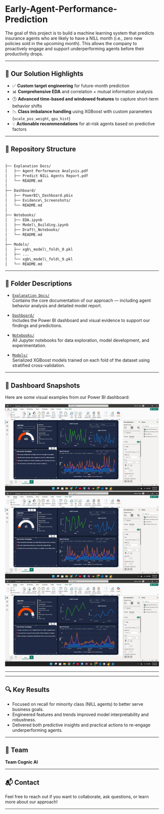 # Early-Agent-Performance-Prediction

The goal of this project is to build a machine learning system that predicts insurance agents who are likely to have a NILL month (i.e., zero new policies sold in the upcoming month). This allows the company to proactively engage and support underperforming agents before their productivity drops.

---

## 🧠 Our Solution Highlights

- ✅ **Custom target engineering** for future-month prediction
- 📊 **Comprehensive EDA** and correlation + mutual information analysis
- 🕒 **Advanced time-based and windowed features** to capture short-term behavior shifts
- 📉 **Class imbalance handling** using XGBoost with custom parameters (`scale_pos_weight`, `gpu_hist`)
- 💡 **Actionable recommendations** for at-risk agents based on predictive factors

---

## 📁 Repository Structure

```

├── Explanation Docs/
│   ├── Agent Performance Analysis.pdf
│   ├── Predict NILL Agents Report.pdf
│   └── README.md
│
├── Dashboard/
│   ├── PowerBI\_Dashboard.pbix
│   ├── Evidence\_Screenshots/
│   └── README.md
│
├── Notebooks/
│   ├── EDA.ipynb
│   ├── Model\_Building.ipynb
│   ├── Draft\_Notebooks/
│   └── README.md
│
├── Models/
│   ├── xgb\_model\_fold\_0.pkl
│   ├── ...
│   └── xgb\_model\_fold\_9.pkl
│   └── README.md

```

---

## 📝 Folder Descriptions

- [`Explanation Docs/`](./Explanation%20Docs)  
  Contains the core documentation of our approach — including agent behavior analysis and detailed model report.

- [`Dashboard/`](./Dashboard)  
  Includes the Power BI dashboard and visual evidence to support our findings and predictions.

- [`Notebooks/`](./Notebooks)  
  All Jupyter notebooks for data exploration, model development, and experimentation.

- [`Models/`](./Models)  
  Serialized XGBoost models trained on each fold of the dataset using stratified cross-validation.

---

## 📸 Dashboard Snapshots

Here are some visual examples from our Power BI dashboard:

<!-- Add image links below (GitHub will render them) -->
![Dashboard Overview](./Dashboard/Evidence_Screenshots/01.png)
![Dashboard Overview](./Dashboard/Evidence_Screenshots/02.png)
![Dashboard Overview](./Dashboard/Evidence_Screenshots/03.png)

---

---

## 🔍 Key Results

- Focused on recall for minority class (NILL agents) to better serve business goals.
- Engineered features and trends improved model interpretability and robustness.
- Delivered both predictive insights and practical actions to re-engage underperforming agents.

---

## 📢 Team

**Team Cognic AI**  

---

## 📬 Contact

Feel free to reach out if you want to collaborate, ask questions, or learn more about our approach!

---